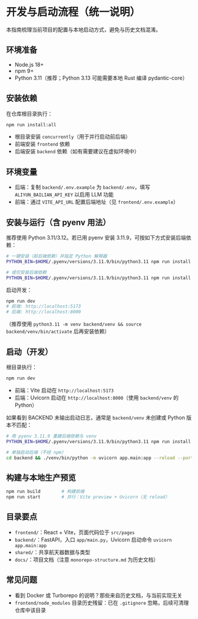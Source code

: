 # 开发与启动流程（统一说明）

本指南梳理当前项目的配置与本地启动方式，避免与历史文档混淆。

## 环境准备

- Node.js 18+
- npm 9+
- Python 3.11（推荐；Python 3.13 可能需要本地 Rust 编译 pydantic-core）

## 安装依赖

在仓库根目录执行：

```bash
npm run install:all
```

- 根目录安装 `concurrently`（用于并行启动前后端）
- 前端安装 `frontend` 依赖
- 后端安装 `backend` 依赖（如有需要建议在虚拟环境中）

## 环境变量

- 后端：复制 `backend/.env.example` 为 `backend/.env`，填写 `ALIYUN_BAILIAN_API_KEY` 以启用 LLM 功能
- 前端：通过 `VITE_API_URL` 配置后端地址（见 `frontend/.env.example`）
  
## 安装与运行（含 pyenv 用法）

推荐使用 Python 3.11/3.12。若已用 pyenv 安装 3.11.9，可按如下方式安装后端依赖：

```bash
# 一键安装（前后端依赖）并指定 Python 解释器
PYTHON_BIN=$HOME/.pyenv/versions/3.11.9/bin/python3.11 npm run install:all

# 或仅安装后端依赖
PYTHON_BIN=$HOME/.pyenv/versions/3.11.9/bin/python3.11 npm run install:backend
```

启动开发：

```bash
npm run dev
# 前端: http://localhost:5173
# 后端: http://localhost:8000
```
  （推荐使用 `python3.11 -m venv backend/venv && source backend/venv/bin/activate` 后再安装依赖）

## 启动（开发）

根目录执行：

```bash
npm run dev
```

- 前端：Vite 启动在 `http://localhost:5173`
- 后端：Uvicorn 启动在 `http://localhost:8000`（使用 `backend/venv` 的 Python）

如果看到 BACKEND 未输出启动日志，通常是 `backend/venv` 未创建或 Python 版本不匹配：

```bash
# 用 pyenv 3.11.9 重建后端依赖与 venv
PYTHON_BIN=$HOME/.pyenv/versions/3.11.9/bin/python3.11 npm run install:backend

# 单独启动后端（不经 npm）
cd backend && ./venv/bin/python -m uvicorn app.main:app --reload --port 8000
```

## 构建与本地生产预览

```bash
npm run build        # 构建前端
npm run start        # 并行：Vite preview + Uvicorn（无 reload）
```

## 目录要点

- `frontend/`：React + Vite，页面代码位于 `src/pages`
- `backend/`：FastAPI，入口 `app/main.py`，Uvicorn 启动命令 `uvicorn app.main:app`
- `shared/`：共享航天器数据与类型
- `docs/`：项目文档（注意 `monorepo-structure.md` 为历史文档）

## 常见问题

- 看到 Docker 或 Turborepo 的说明？那些来自历史文档，与当前实现无关
- `frontend/node_modules` 目录历史残留：已在 `.gitignore` 忽略，后续可清理仓库中该目录

